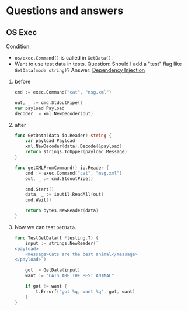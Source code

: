 # Questions and answers

## OS Exec

Condition:
- `os/exec.Command()` is called in `GetData()`.
- Want to use test data in tests.
Question: Should I add a "test" flag like `GetData(mode string)`?
Answer: [Dependency Injection](https://quii.gitbook.io/learn-go-with-tests/go-fundamentals/dependency-injection)

1. before

    ```go
	cmd := exec.Command("cat", "msg.xml")

	out, _ := cmd.StdoutPipe()
	var payload Payload
	decoder := xml.NewDecoder(out)
    ```

1. after

    ```go
    func GetData(data io.Reader) string {
        var payload Payload
        xml.NewDecoder(data).Decode(&payload)
        return strings.ToUpper(payload.Message)
    }

    func getXMLFromCommand() io.Reader {
        cmd := exec.Command("cat", "msg.xml")
        out, _ := cmd.StdoutPipe()

        cmd.Start()
        data, _ := ioutil.ReadAll(out)
        cmd.Wait()

        return bytes.NewReader(data)
    }
    ```
1. Now we can test `GetData`.

    ```go
    func TestGetData(t *testing.T) {
        input := strings.NewReader(`
    <payload>
        <message>Cats are the best animal</message>
    </payload>`)

        got := GetData(input)
        want := "CATS ARE THE BEST ANIMAL"

        if got != want {
            t.Errorf("got %q, want %q", got, want)
        }
    }
    ```
